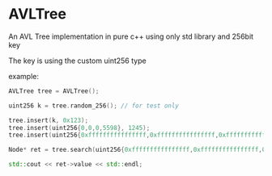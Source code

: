 # AVLTree
An AVL Tree  implementation in pure c++ using only std library and 256bit key

The key is using the custom uint256 type

example:

```cpp
AVLTree tree = AVLTree();

uint256 k = tree.random_256(); // for test only

tree.insert(k, 0x123);
tree.insert(uint256{0,0,0,5598}, 1245);
tree.insert(uint256{0xffffffffffffffff,0xffffffffffffffff,0xffffffffffffffff,0xffffffffffffffff}, 12);

Node* ret = tree.search(uint256{0xffffffffffffffff,0xffffffffffffffff,0xffffffffffffffff,0xffffffffffffffff});

std::cout << ret->value << std::endl;




